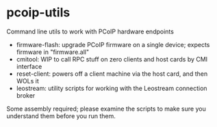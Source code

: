 pcoip-utils
===========

Command line utils to work with PCoIP hardware endpoints

* firmware-flash: upgrade PCoIP firmware on a single device; expects firmware in "firmware.all"
* cmitool: WIP to call RPC stuff on zero clients and host cards by CMI interface
* reset-client: powers off a client machine via the host card, and then WOLs it
* leostream: utility scripts for working with the Leostream connection broker

Some assembly required; please examine the scripts to make sure you understand them before you run them.

